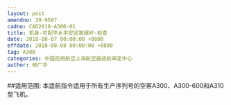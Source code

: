 ```yaml
---
layout: post
amendno: 39-9507
cadno: CAD2018-A300-01
title: 机身-可配平水平安定面撑杆-检查
date: 2018-08-07 00:00:00 +0800
effdate: 2018-08-08 00:00:00 +0800
tag: A300
categories: 中国民用航空上海航空器适航审定中心
author: 邢广华
---
```


##适用范围:
本适航指令适用于所有生产序列号的空客A300、A300-600和A310型飞机。

